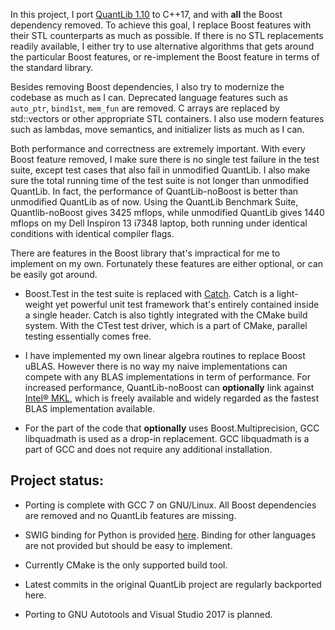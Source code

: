 In this project, I port [QuantLib 1.10](https://github.com/lballabio/QuantLib) to C++17, and with **all** the Boost dependency removed. To achieve this goal, I replace Boost features with their STL counterparts as much as possible. If there is no STL replacements readily available, I either try to use alternative algorithms that gets around the particular Boost features, or re-implement the Boost feature in terms of the standard library. 

Besides removing Boost dependencies, I also try to modernize the codebase as much as I can. Deprecated language features such as `auto_ptr`, `bind1st`, `mem_fun` are removed. C arrays are replaced by std::vectors or other appropriate STL containers. I also use modern features such as lambdas, move semantics, and initializer lists as much as I can.

Both performance and correctness are extremely important. With every Boost feature removed, I make sure there is no single test failure in the test suite, except test cases that also fail in unmodified QuantLib. I also make sure the total running time of the test suite is not longer than unmodified QuantLib. In fact, the performance of QuantLib-noBoost is better than unmodified QuantLib as of now. Using the QuantLib Benchmark Suite, Quantlib-noBoost gives 3425 mflops, while unmodified QuantLib gives 1440 mflops on my Dell Inspiron 13 i7348 laptop, both running under identical conditions with identical compiler flags.

There are features in the Boost library that's impractical for me to implement on my own. Fortunately these features are either optional, or can be easily got around.

* Boost.Test in the test suite is replaced with [Catch](https://github.com/philsquared/Catch). Catch is a light-weight yet powerful unit test framework that's entirely contained inside a single header. Catch is also tightly integrated with the CMake build system. With the CTest test driver, which is a part of CMake, parallel testing essentially comes free.

* I have implemented my own linear algebra routines to replace Boost uBLAS. However there is no way my naive implementations can compete with any BLAS implementations in term of performance. For increased performance, QuantLib-noBoost can **optionally** link against [Intel® MKL](https://software.intel.com/en-us/mkl), which is freely available and widely regarded as the fastest BLAS implementation available.

* For the part of the code that **optionally** uses Boost.Multiprecision, GCC libquadmath is used as a drop-in replacement. GCC libquadmath is a part of GCC and does not require any additional installation.

## Project status:
* Porting is complete with GCC 7 on GNU/Linux. All Boost dependencies are removed and no QuantLib features are missing.

* SWIG binding for Python is provided [here](https://github.com/haozhangphd/QuantLib-noBoost-SWIG). Binding for other languages are not provided but should be easy to implement.

* Currently CMake is the only supported build tool.
 
* Latest commits in the original QuantLib project are regularly backported here.

* Porting to GNU Autotools and Visual Studio 2017 is planned.
